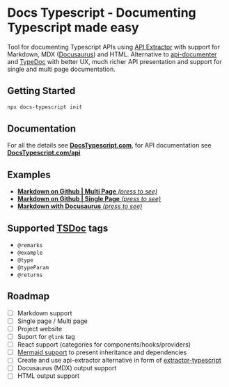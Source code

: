 # Docs Typescript - Documenting Typescript made easy

Tool for documenting Typescript APIs using [API Extractor](https://api-extractor.com/pages/overview/intro/) with support for Markdown, MDX ([Docusaurus](https://docusaurus.io)) and HTML.
Alternative to [api-documenter](https://api-extractor.com/pages/setup/generating_docs/) and [TypeDoc](https://typedoc.org) with better UX, much richer API presentation and support for single and multi page documentation.

## Getting Started

```bash
npx docs-typescript init
```

## Documentation

For all the details see **[DocsTypescript.com](docstypescript.com)**, for API documentation see **[DocsTypescript.com/api](docstypescript.com/api)**

## Examples

- [**Markdown on Github | Multi Page** _(press to see)_]()
- [**Markdown on Github | Single Page** _(press to see)_]()
- [**Markdown with Docusaurus** _(press to see)_]()

## Supported [TSDoc](https://tsdoc.org) tags

- `@remarks`
- `@example`
- `@type`
- `@typeParam`
- `@returns`

## Roadmap

- [ ] Markdown support
- [ ] Single page / Multi page
- [ ] Project website
- [ ] Suport for `@link` tag 
- [ ] React support (categories for components/hooks/providers)
- [ ] [Mermaid support](https://mermaid.js.org) to present inheritance and dependencies
- [ ] Create and use api-extractor alternative in form of [extractor-typescript](https://github.com/michalfedyna/extractor-typescript)
- [ ] Docusaurus (MDX) output support
- [ ] HTML output support
